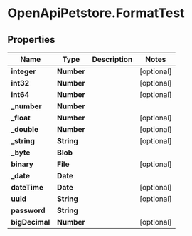 # OpenApiPetstore.FormatTest

## Properties

Name | Type | Description | Notes
------------ | ------------- | ------------- | -------------
**integer** | **Number** |  | [optional] 
**int32** | **Number** |  | [optional] 
**int64** | **Number** |  | [optional] 
**_number** | **Number** |  | 
**_float** | **Number** |  | [optional] 
**_double** | **Number** |  | [optional] 
**_string** | **String** |  | [optional] 
**_byte** | **Blob** |  | 
**binary** | **File** |  | [optional] 
**_date** | **Date** |  | 
**dateTime** | **Date** |  | [optional] 
**uuid** | **String** |  | [optional] 
**password** | **String** |  | 
**bigDecimal** | **Number** |  | [optional] 


